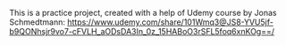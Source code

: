 This is a practice project, created with a help of Udemy course by Jonas Schmedtmann: https://www.udemy.com/share/101Wmq3@JS8-YVU5jf-b9QONhsjr9vo7-cFVLH_aODsDA3In_0z_15HABoO3rSFL5foq6xnKOg==/
